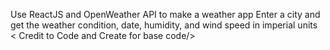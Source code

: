 Use ReactJS and OpenWeather API to make a weather app
Enter a city and get the weather condition, date, humidity, and wind speed in imperial units
< Credit to Code and Create for base code/>
